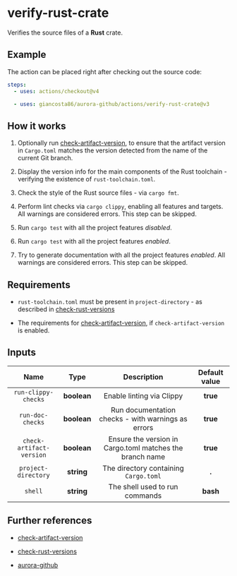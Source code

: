 # verify-rust-crate

Verifies the source files of a **Rust** crate.

## Example

The action can be placed right after checking out the source code:

```yaml
steps:
  - uses: actions/checkout@v4

  - uses: giancosta86/aurora-github/actions/verify-rust-crate@v3
```

## How it works

1. Optionally run [check-artifact-version](../check-artifact-version/README.md), to ensure that the artifact version in `Cargo.toml` matches the version detected from the name of the current Git branch.

1. Display the version info for the main components of the Rust toolchain - verifying the existence of `rust-toolchain.toml`.

1. Check the style of the Rust source files - via `cargo fmt`.

1. Perform lint checks via `cargo clippy`, enabling all features and targets. All warnings are considered errors. This step can be skipped.

1. Run `cargo test` with all the project features _disabled_.

1. Run `cargo test` with all the project features _enabled_.

1. Try to generate documentation with all the project features _enabled_. All warnings are considered errors. This step can be skipped.

## Requirements

- `rust-toolchain.toml` must be present in `project-directory` - as described in [check-rust-versions](../check-rust-versions/README.md)

- The requirements for [check-artifact-version](../check-artifact-version/README.md), if `check-artifact-version` is enabled.

## Inputs

|           Name           |    Type     |                       Description                        | Default value |
| :----------------------: | :---------: | :------------------------------------------------------: | :-----------: |
|   `run-clippy-checks`    | **boolean** |                Enable linting via Clippy                 |   **true**    |
|     `run-doc-checks`     | **boolean** |    Run documentation checks - with warnings as errors    |   **true**    |
| `check-artifact-version` | **boolean** | Ensure the version in Cargo.toml matches the branch name |   **true**    |
|   `project-directory`    | **string**  |          The directory containing `Cargo.toml`           |     **.**     |
|         `shell`          | **string**  |              The shell used to run commands              |   **bash**    |

## Further references

- [check-artifact-version](../check-artifact-version/README.md)

- [check-rust-versions](../check-rust-versions/README.md)

- [aurora-github](../../README.md)
